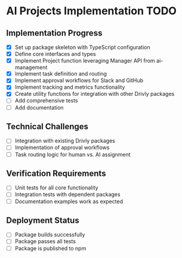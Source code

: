 # AI Projects Implementation TODO

## Implementation Progress

- [x] Set up package skeleton with TypeScript configuration
- [x] Define core interfaces and types
- [x] Implement Project function leveraging Manager API from ai-management
- [x] Implement task definition and routing
- [x] Implement approval workflows for Slack and GitHub
- [x] Implement tracking and metrics functionality
- [x] Create utility functions for integration with other Drivly packages
- [ ] Add comprehensive tests
- [ ] Add documentation

## Technical Challenges

- [ ] Integration with existing Drivly packages
- [ ] Implementation of approval workflows
- [ ] Task routing logic for human vs. AI assignment

## Verification Requirements

- [ ] Unit tests for all core functionality
- [ ] Integration tests with dependent packages
- [ ] Documentation examples work as expected

## Deployment Status

- [ ] Package builds successfully
- [ ] Package passes all tests
- [ ] Package is published to npm
